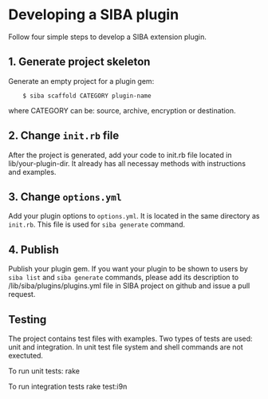 # Developing a SIBA plugin

Follow four simple steps to develop a SIBA extension plugin.

## 1. Generate project skeleton

Generate an empty project for a plugin gem:

        $ siba scaffold CATEGORY plugin-name

where CATEGORY can be: source, archive, encryption or destination. 

## 2. Change `init.rb` file

After the project is generated, add your code to init.rb file located in lib/your-plugin-dir. It already has all necessay methods with instructions and examples.

## 3. Change `options.yml`

Add your plugin options to `options.yml`. It is located in the same directory as `init.rb`. This file is used for `siba generate` command.

## 4. Publish

Publish your plugin gem. If you want your plugin to be shown to users by `siba list` and `siba generate` commands, please add its description to /lib/siba/plugins/plugins.yml file in SIBA project on github and issue a pull request.

## Testing

The project contains test files with examples. Two types of tests are used: unit and integration. In unit test file system and shell commands are not exectuted.

To run unit tests:
        rake

To run integration tests
        rake test:i9n

